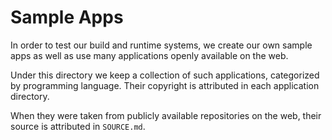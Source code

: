 # Sample Apps

In order to test our build and runtime systems, we create our own sample apps as well as use many applications openly available on the web.

Under this directory we keep a collection of such applications, categorized by programming language. Their copyright is attributed in each application directory. 

When they were taken from publicly available repositories on the web, their source is attributed in `SOURCE.md`.